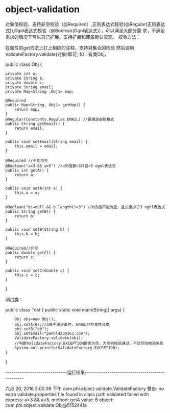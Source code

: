 # object-validation

对象值校验，支持非空校验（@Required）,正则表达式校验(@Regular(正则表达式)),Ognl表达式校验（@Boolean(Ognl表达式)），可以满足大部分需
求，不满足需求的情况下可以自己扩展。支持扩展和覆盖默认实现。
校验方法：

在属性的get方法上打上相应的注释，支持对集合的检验
然后调用  ValidateFactory.validate(对象)即可;
如：有类Obj，


public class Obj {

    private int a;
    private String b;
    private double c;
    private String email;
    private Map<String ,Obj1> map;

    @Required
    public Map<String, Obj1> getMap() {
        return map;
    }
    @Regular(Constants.Regular.EMAIL) //要满足邮箱格式
    public String getEmail() {
        return email;
    }

    public void setEmail(String email) {
        this.email = email;
    }

    @Required //不能为空
    @Boolean("a>3 && a<5") //a的值要>3并且<5 ognl表达式
    public int getA() {
        return a;
    }

    public void setA(int a) {
        this.a = a;
    }

    @Boolean("b!=null && b.length()<3") //b的值不能为空，且长度小于3 ognl表达式
    public String getB() {
        return b;
    }

    public void setB(String b) {
        this.b = b;
    }

    @Required//非空
    public double getC() {
        return c;
    }

    public void setC(double c) {
        this.c = c;
    }
}


测试类：

public class Test {
    public static void main(String[] args) {
    
        Obj obj=new Obj();
        obj.setA(6);//a值不满足条件，会抛出非检查性异常
        obj.setB("ab");
        obj.setEmail("panhl423@163.com");
        ValidateFactory.validate(obj);
        //判断ValidateFactory.EXCEPTION是否为空，为空则校验通过，不过空则校验失败
        System.out.println(ValidateFactory.EXCEPTION);
    }
}

------------------------------运行结果------------------------------------------------

六月 20, 2016 2:00:39 下午 com.phl.object.validate.ValidateFactory <clinit>
警告: no extra validate.properties file found in class path
 validated failed with express: a>3 && a<5, method: getA value: 6 object: com.phl.object.validate.Obj@5152441a

